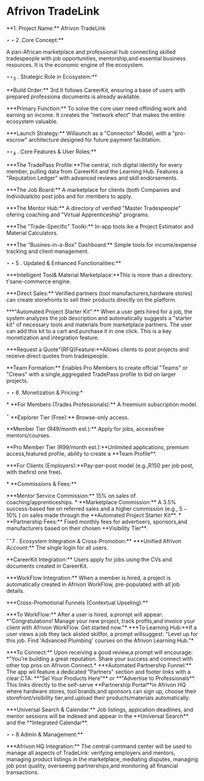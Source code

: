 # Afrivon TradeLink

\*\*1. Project Name:\*\* Afrivon TradeLink

$\star { \star } 2$ .Core Concept:\*\*

A pan-African marketplace and professional hub connecting skilled tradespeople with job opportunities, mentorship,and essential business resources. It is the economic engine of the ecosystem.

$\star \star _ { 3 }$ . Strategic Role in Ecosystem:\*\*

\*\*Build Order:\*\* 3rd.It follows CareerKit, ensuring a base of users with prepared professiona documents is already available.

\*\*\*Primary Function:\*\* To solve the core user need offinding work and earning an income. It creates the "network efect" that makes the entire ecosystem valuable.

\*\*\*Launch Strategy:\*\* Willaunch as a "Connector" Model, with a "pro-escrow" architecture designed for future payment facilitation.

$\star \star _ { 4 }$ . Core Features & User Roles:\*\*

\*\*\*The TradePass Profile:\*\*The central, rich digital identity for every member, pulling data from CareerKit and the Learning Hub. Features a "Reputation Ledger" with advanced reviews and skill endorsements.

\*\*\*The Job Board:\*\* A marketplace for clients (both Companies and Individuals)to post jobs and for members to apply.

\*\*\*The Mentor Hub:\*\* A directory of verified "Master Tradespeople" ofering coaching and "Virtual Apprenticeship" programs.

\*\*\*The "Trade-Specific" Toolki:\*\* In-app tools ike a Project Estimator and Material Calculators.

\*\*\*The "Busines-in-a-Box" Dashboard:\*\* Simple tools for income/expense tracking and client management.

$\star \star 5$ . Updated & Enhanced Functionalities:\*\*

\*\*\*Intelligent Tool& Material Marketplace:\*\*This is more than a directory. t'sane-commerce engine.

\*\*\*Direct Sales:\*\* Verified partners (tool manufacturers,hardware stores) can create storefronts to sell their products directly on the platform.

\*\*\*"Automated Project Starter Kit":\*\* When a user gets hired for a job, the system analyzes the job description and automatically suggests a "starter kit" of necessary tools and materials from marketplace partners. The user can add this kit to a cart and purchase it in one click. This is a key monetization and integration feature.

\*\*\*Request a Quote"(RFQ)Feature:\*\*Allows clients to post projects and receive direct quotes from tradespeople.

\*\*Team Formation:\*\* Enables Pro Members to create offcial "Teams" or "Crews" with a single,aggregated TradePass profile to bid on larger projects.

$\star \star 6$ .Monetization & Pricing:\*

\* \*\*For Members (Trades Professionals):\*\* A freemium subscription model.

$^ { \star }$ \*\*Explorer Tier (Free):\*\* Browse-only access.

\*\*Member Tier (R49/month est.):\*\* Apply for jobs, accessfree mentors/courses.

\*\*Pro Member Tier (R99/month est.):\*\*Unlimited applications, premium access,featured profile, ability to create a \*\*Team Profile\*\*.

\*\*\*For Clients (Employers):\*\*Pay-per-post model (e.g.,R150 per job post, with thefirst one free).

\* \*\*Commissions & Fees:\*\*

\*\*\*Mentor Service Commission:\*\* $1 5 \%$ on sales of coaching/apprenticeships. \* \*\*Marketplace Commission:\*\* A $3 . 5 \%$ success-based fee on referred sales and a higher commission (e.g., $5 - 1 0 \%$ ) on sales made through the \*\*Automated Project Starter Kit\*\*. \* \*\*Partnership Fees:\*\* Fixed monthly fees for advertisers, sponsors,and manufacturers based on their chosen \*\*Visibility Tier\*\*.

$^ { \star \star } 7$ . Ecosystem Integration & Cross-Promotion:\*\* \*\*\*Unified Afrivon Account:\*\* The single login for all users.

\*\*CareerKit Integration:\*\* Users apply for jobs using the CVs and documents created in CareerKit.

\*\*\*WorkFlow Integration:\*\* When a member is hired, a project is automatically created in Afrivon WorkFlow, pre-populated with all job details.

\*\*\*Cross-Promotional Funnels (Contextual Upseling):\*\*

\*\*\*To WorkFlow:\*\* After a user is hired, a prompt will appear: \*"Congratulations! Manage your new project, track profits,and invoice your client with Afrivon WorkFlow. Get started now."\* \*\*\*To Learning Hub:\*\*If a user views a job they lack alisted skillfor, a prompt willsuggest: "Level up for this job. Find 'Advanced Plumbing' courses on the Afrivon Learning Hub."\*

\*\*\*To Connect:\*\* Upon receiving a good review,a prompt will encourage: \*"You're building a great reputation. Share your success and connect with other top pros on Afrivon Connect.\* \*\*\*Automated Partnership Funnel:\*\* The app wil feature a dedicated "Partners" section and footer links with a clear CTA: \*\*"Sel Your Products Here"\*\* or \*\*"Advertise to Professionals\*\*. This links directly to the self-serve \*\*Partnership Portal\*\*in Afrivon HQ where hardware stores, tool brands,and sponsors can sign up, choose their storefront/visibility tier,and upload their products/materials automatically.

\*\*\*Universal Search & Calendar:\*\* Job listings, appication deadlines, and mentor sessions will be indexed and appear in the \*\*Universal Search\*\* and the \*\*lntegrated Calendar\*\*.

$\star \star 8$ Admin & Management:\*\*

\*\*\*Afrivon HQ Integration:\*\* The central command center will be used to manage all aspects of TradeLink: verifying employers and mentors, managing product listings in the marketplace, mediating disputes, managing job post quality, overseeing partnerships,and monitoring all financial transactions.
